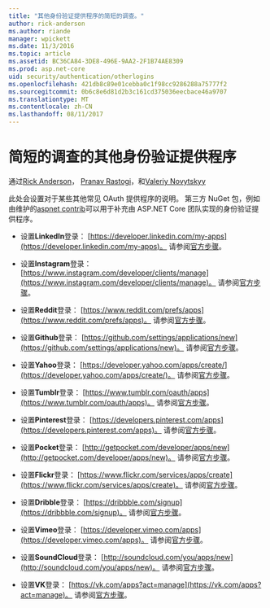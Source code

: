 ```yaml
---
title: "其他身份验证提供程序的简短的调查。"
author: rick-anderson
ms.author: riande
manager: wpickett
ms.date: 11/3/2016
ms.topic: article
ms.assetid: BC36CA84-3DE8-496E-9AA2-2F1B74AE8309
ms.prod: asp.net-core
uid: security/authentication/otherlogins
ms.openlocfilehash: 421db8c89e01cebba0c1f98cc9286288a75777f2
ms.sourcegitcommit: 0b6c8e6d81d2b3c161cd375036eecbace46a9707
ms.translationtype: MT
ms.contentlocale: zh-CN
ms.lasthandoff: 08/11/2017
---
```

# <a name="short-survey-of-other-authentication-providers"></a>简短的调查的其他身份验证提供程序

<a name=security-authentication-other-logins></a>

通过[Rick Anderson](https://twitter.com/RickAndMSFT)， [Pranav Rastogi](https://github.com/rustd)，和[Valeriy Novytskyy](https://github.com/01binary)

此处会设置对于某些其他常见 OAuth 提供程序的说明。 第三方 NuGet 包，例如由维护的[aspnet contrib](https://www.nuget.org/packages?q=owners%3Aaspnet-contrib+title%3AOAuth)可以用于补充由 ASP.NET Core 团队实现的身份验证提供程序。

* 设置**LinkedIn**登录： [https://developer.linkedin.com/my-apps](https://developer.linkedin.com/my-apps)。 请参阅[官方步骤](https://developer.linkedin.com/docs/oauth2)。

* 设置**Instagram**登录： [https://www.instagram.com/developer/clients/manage](https://www.instagram.com/developer/clients/manage)。 请参阅[官方步骤](https://www.instagram.com/developer/authentication/)。

* 设置**Reddit**登录： [https://www.reddit.com/prefs/apps](https://www.reddit.com/prefs/apps)。 请参阅[官方步骤](https://github.com/reddit/reddit/wiki/OAuth2-Quick-Start-Example)。

* 设置**Github**登录： [https://github.com/settings/applications/new](https://github.com/settings/applications/new)。 请参阅[官方步骤](https://developer.github.com/v3/oauth/)。

* 设置**Yahoo**登录： [https://developer.yahoo.com/apps/create/](https://developer.yahoo.com/apps/create/)。 请参阅[官方步骤](https://developer.yahoo.com/bbauth/user.html)。

* 设置**Tumblr**登录： [https://www.tumblr.com/oauth/apps](https://www.tumblr.com/oauth/apps)。 请参阅[官方步骤](https://www.tumblr.com/docs/en/api/v2#auth)。

* 设置**Pinterest**登录： [https://developers.pinterest.com/apps](https://developers.pinterest.com/apps)。 请参阅[官方步骤](https://developers.pinterest.com/docs/api/overview/?)。

* 设置**Pocket**登录： [http://getpocket.com/developer/apps/new](http://getpocket.com/developer/apps/new)。 请参阅[官方步骤](https://getpocket.com/developer/docs/authentication)。

* 设置**Flickr**登录： [https://www.flickr.com/services/apps/create](https://www.flickr.com/services/apps/create)。 请参阅[官方步骤](https://www.flickr.com/services/api/auth.oauth.html)。

* 设置**Dribble**登录： [https://dribbble.com/signup](https://dribbble.com/signup)。 请参阅[官方步骤](http://developer.dribbble.com/v1/oauth/)。

* 设置**Vimeo**登录： [https://developer.vimeo.com/apps](https://developer.vimeo.com/apps)。 请参阅[官方步骤](https://developer.vimeo.com/api/authentication)。

* 设置**SoundCloud**登录： [http://soundcloud.com/you/apps/new](http://soundcloud.com/you/apps/new)。 请参阅[官方步骤](https://developers.soundcloud.com/blog/we-love-oauth-2)。

* 设置**VK**登录： [https://vk.com/apps?act=manage](https://vk.com/apps?act=manage)。 请参阅[官方步骤](https://vk.com/pages?oid=-17680044&p=Authorizing_Sites)。
